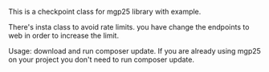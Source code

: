 This is a checkpoint class for mgp25 library with example. 

There's insta class to avoid rate limits. you have change the endpoints to web in order to increase the limit.


Usage: download and run composer update. If you are already using mgp25 on your project you don't need to run composer update.

